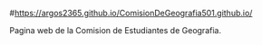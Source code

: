 #https://argos2365.github.io/ComisionDeGeografia501.github.io/

Pagina web de la Comision de Estudiantes de Geografia.
